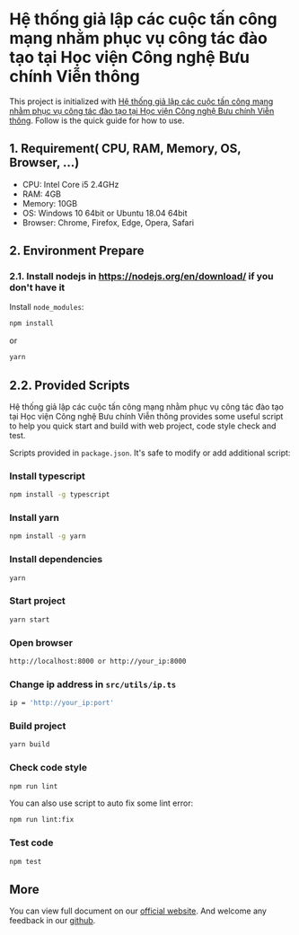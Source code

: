 # Hệ thống giả lập các cuộc tấn công mạng nhằm phục vụ công tác đào tạo tại Học viện Công nghệ Bưu chính Viễn thông

This project is initialized with [Hệ thống giả lập các cuộc tấn công mạng nhằm phục vụ công tác đào tạo tại Học viện Công nghệ Bưu chính Viễn thông](https://pro.ant.design). Follow is the quick guide for how to use.

## 1. Requirement( CPU, RAM, Memory, OS, Browser, ...)

- CPU: Intel Core i5 2.4GHz
- RAM: 4GB
- Memory: 10GB
- OS: Windows 10 64bit or Ubuntu 18.04 64bit
- Browser: Chrome, Firefox, Edge, Opera, Safari

## 2. Environment Prepare

### 2.1. Install nodejs in https://nodejs.org/en/download/ if you don't have it

Install `node_modules`:

```bash
npm install
```

or

```bash
yarn
```

## 2.2. Provided Scripts

Hệ thống giả lập các cuộc tấn công mạng nhằm phục vụ công tác đào tạo tại Học viện Công nghệ Bưu chính Viễn thông provides some useful script to help you quick start and build with web project, code style check and test.

Scripts provided in `package.json`. It's safe to modify or add additional script:

### Install typescript

```bash
npm install -g typescript
```

### Install yarn

```bash
npm install -g yarn
```

### Install dependencies

```bash
yarn
```

### Start project

```bash
yarn start
```

### Open browser

```bash
http://localhost:8000 or http://your_ip:8000
```

### Change ip address in `src/utils/ip.ts`

```bash
ip = 'http://your_ip:port'
```

### Build project

```bash
yarn build
```

### Check code style

```bash
npm run lint
```

You can also use script to auto fix some lint error:

```bash
npm run lint:fix
```

### Test code

```bash
npm test
```

## More

You can view full document on our [official website](https://pro.ant.design). And welcome any feedback in our [github](https://github.com/ant-design/ant-design-pro).
